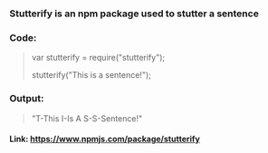 ### Stutterify is an npm package used to stutter a sentence

### Code:

> var stutterify = require("stutterify");
>
> stutterify("This is a sentence!");

### Output:

> "T-This I-Is A S-S-Sentence!"

#### Link: https://www.npmjs.com/package/stutterify

